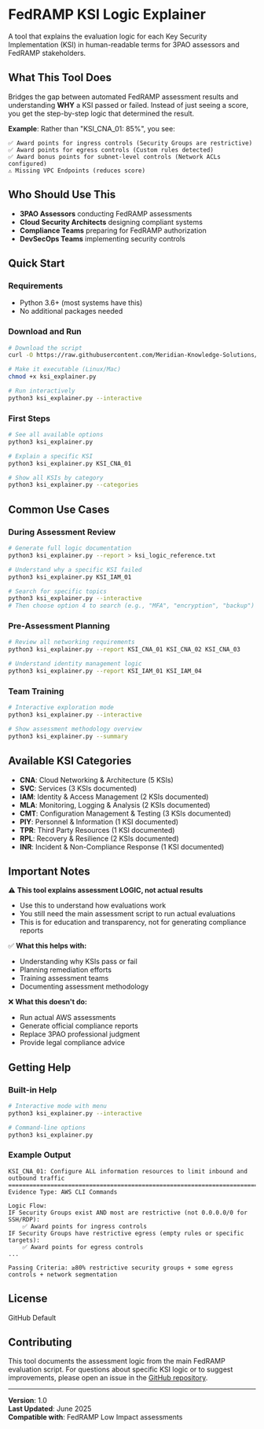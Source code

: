 # FedRAMP KSI Logic Explainer

A tool that explains the evaluation logic for each Key Security Implementation (KSI) in human-readable terms for 3PAO assessors and FedRAMP stakeholders.

## What This Tool Does

Bridges the gap between automated FedRAMP assessment results and understanding **WHY** a KSI passed or failed. Instead of just seeing a score, you get the step-by-step logic that determined the result.

**Example**: Rather than "KSI_CNA_01: 85%", you see:
```
✅ Award points for ingress controls (Security Groups are restrictive)
✅ Award points for egress controls (Custom rules detected)  
✅ Award bonus points for subnet-level controls (Network ACLs configured)
⚠️ Missing VPC Endpoints (reduces score)
```

## Who Should Use This

- **3PAO Assessors** conducting FedRAMP assessments
- **Cloud Security Architects** designing compliant systems  
- **Compliance Teams** preparing for FedRAMP authorization
- **DevSecOps Teams** implementing security controls

## Quick Start

### Requirements
- Python 3.6+ (most systems have this)
- No additional packages needed

### Download and Run
```bash
# Download the script
curl -O https://raw.githubusercontent.com/Meridian-Knowledge-Solutions/fedramp_20x_public_submission_live/main/3PAO-Fortreum/ksi_explainer.py

# Make it executable (Linux/Mac)
chmod +x ksi_explainer.py

# Run interactively
python3 ksi_explainer.py --interactive
```

### First Steps
```bash
# See all available options
python3 ksi_explainer.py

# Explain a specific KSI
python3 ksi_explainer.py KSI_CNA_01

# Show all KSIs by category
python3 ksi_explainer.py --categories
```

## Common Use Cases

### During Assessment Review
```bash
# Generate full logic documentation
python3 ksi_explainer.py --report > ksi_logic_reference.txt

# Understand why a specific KSI failed
python3 ksi_explainer.py KSI_IAM_01

# Search for specific topics
python3 ksi_explainer.py --interactive
# Then choose option 4 to search (e.g., "MFA", "encryption", "backup")
```

### Pre-Assessment Planning
```bash
# Review all networking requirements
python3 ksi_explainer.py --report KSI_CNA_01 KSI_CNA_02 KSI_CNA_03

# Understand identity management logic
python3 ksi_explainer.py --report KSI_IAM_01 KSI_IAM_04
```

### Team Training
```bash
# Interactive exploration mode
python3 ksi_explainer.py --interactive

# Show assessment methodology overview
python3 ksi_explainer.py --summary
```

## Available KSI Categories

- **CNA**: Cloud Networking & Architecture (5 KSIs)
- **SVC**: Services (3 KSIs documented)
- **IAM**: Identity & Access Management (2 KSIs documented)  
- **MLA**: Monitoring, Logging & Analysis (2 KSIs documented)
- **CMT**: Configuration Management & Testing (3 KSIs documented)
- **PIY**: Personnel & Information (1 KSI documented)
- **TPR**: Third Party Resources (1 KSI documented)
- **RPL**: Recovery & Resilience (2 KSIs documented)
- **INR**: Incident & Non-Compliance Response (1 KSI documented)

## Important Notes

⚠️ **This tool explains assessment LOGIC, not actual results**
- Use this to understand how evaluations work
- You still need the main assessment script to run actual evaluations
- This is for education and transparency, not for generating compliance reports

✅ **What this helps with:**
- Understanding why KSIs pass or fail
- Planning remediation efforts
- Training assessment teams
- Documenting assessment methodology

❌ **What this doesn't do:**
- Run actual AWS assessments
- Generate official compliance reports
- Replace 3PAO professional judgment
- Provide legal compliance advice

## Getting Help

### Built-in Help
```bash
# Interactive mode with menu
python3 ksi_explainer.py --interactive

# Command-line options
python3 ksi_explainer.py
```

### Example Output
```
KSI_CNA_01: Configure ALL information resources to limit inbound and outbound traffic
============================================================================
Evidence Type: AWS CLI Commands

Logic Flow:
IF Security Groups exist AND most are restrictive (not 0.0.0.0/0 for SSH/RDP):
    ✅ Award points for ingress controls
IF Security Groups have restrictive egress (empty rules or specific targets):
    ✅ Award points for egress controls  
...

Passing Criteria: ≥80% restrictive security groups + some egress controls + network segmentation
```

## License

GitHub Default

## Contributing

This tool documents the assessment logic from the main FedRAMP evaluation script. For questions about specific KSI logic or to suggest improvements, please open an issue in the [GitHub repository](https://github.com/Meridian-Knowledge-Solutions/fedramp_20x_public_submission_live).

---

**Version**: 1.0  
**Last Updated**: June 2025  
**Compatible with**: FedRAMP Low Impact assessments
